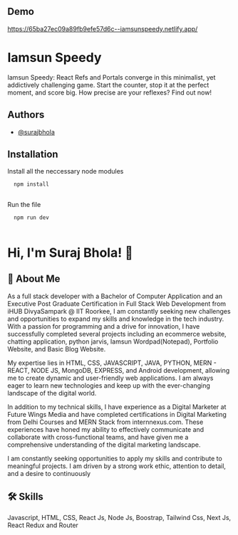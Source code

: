 
## Demo
https://65ba27ec09a89fb9efe57d6c--iamsunspeedy.netlify.app/
# Iamsun Speedy

Iamsun Speedy:
React Refs and Portals converge in this minimalist, yet addictively challenging game. Start the counter, stop it at the perfect moment, and score big. How precise are your reflexes? Find out now!


## Authors

- [@surajbhola](https://www.github.com/surajbhola)


## Installation

Install  all the neccessary node modules 

```bash
  npm install
  
```
Run the file
```bash
  npm run dev
  
```
# Hi, I'm Suraj Bhola! 👋


## 🚀 About Me
As a full stack developer with a Bachelor of Computer Application and an Executive Post Graduate Certification in Full Stack Web Development from iHUB DivyaSampark @ IIT Roorkee, I am constantly seeking new challenges and opportunities to expand my skills and knowledge in the tech industry. With a passion for programming and a drive for innovation, I have successfully completed several projects including an ecommerce website, chatting application, python jarvis, Iamsun Wordpad(Notepad), Portfolio Website, and Basic Blog Website.

My expertise lies in HTML, CSS, JAVASCRIPT, JAVA, PYTHON, MERN - REACT, NODE JS, MongoDB, EXPRESS, and Android development, allowing me to create dynamic and user-friendly web applications. I am always eager to learn new technologies and keep up with the ever-changing landscape of the digital world.

In addition to my technical skills, I have experience as a Digital Marketer at Future Wings Media and have completed certifications in Digital Marketing from Delhi Courses and MERN Stack from internnexus.com. These experiences have honed my ability to effectively communicate and collaborate with cross-functional teams, and have given me a comprehensive understanding of the digital marketing landscape.

I am constantly seeking opportunities to apply my skills and contribute to meaningful projects. I am driven by a strong work ethic, attention to detail, and a desire to continuously


## 🛠 Skills
Javascript, HTML, CSS, React Js, Node Js, Boostrap, Tailwind Css, Next Js, React Redux and Router


